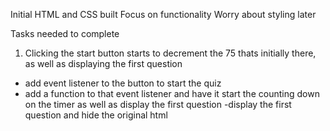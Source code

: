 Initial HTML and CSS built
Focus on functionality
Worry about styling later


Tasks needed to complete
1. Clicking the start button starts to decrement the 75 thats initially there, as well as displaying the first question

- add event listener to the button to start the quiz 
- add a function to that event listener and have it start the counting down on the timer as well as display the first question
-display the first question and hide the original html